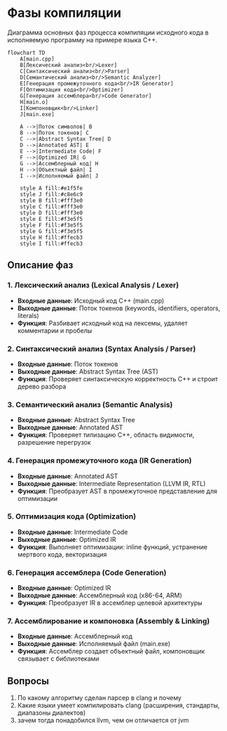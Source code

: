 # Фазы компиляции

Диаграмма основных фаз процесса компиляции исходного кода в исполняемую программу на примере языка C++.

```mermaid
flowchart TD
    A[main.cpp]
    B[Лексический анализ<br/>Lexer]
    C[Синтаксический анализ<br/>Parser]
    D[Семантический анализ<br/>Semantic Analyzer]
    E[Генерация промежуточного кода<br/>IR Generator]
    F[Оптимизация кода<br/>Optimizer]
    G[Генерация ассемблера<br/>Code Generator]
    H[main.o]
    I[Компоновщик<br/>Linker]
    J[main.exe]

    A -->|Поток символов| B
    B -->|Поток токенов| C
    C -->|Abstract Syntax Tree| D
    D -->|Annotated AST| E
    E -->|Intermediate Code| F
    F -->|Optimized IR| G
    G -->|Ассемблерный код| H
    H -->|Объектный файл| I
    I -->|Исполняемый файл| J

    style A fill:#e1f5fe
    style J fill:#c8e6c9
    style B fill:#fff3e0
    style C fill:#fff3e0
    style D fill:#fff3e0
    style E fill:#f3e5f5
    style F fill:#f3e5f5
    style G fill:#f3e5f5
    style H fill:#ffecb3
    style I fill:#ffecb3
```

## Описание фаз

### 1. Лексический анализ (Lexical Analysis / Lexer)
- **Входные данные**: Исходный код C++ (main.cpp)
- **Выходные данные**: Поток токенов (keywords, identifiers, operators, literals)
- **Функция**: Разбивает исходный код на лексемы, удаляет комментарии и пробелы

### 2. Синтаксический анализ (Syntax Analysis / Parser)
- **Входные данные**: Поток токенов
- **Выходные данные**: Abstract Syntax Tree (AST)
- **Функция**: Проверяет синтаксическую корректность C++ и строит дерево разбора

### 3. Семантический анализ (Semantic Analysis)
- **Входные данные**: Abstract Syntax Tree
- **Выходные данные**: Annotated AST
- **Функция**: Проверяет типизацию C++, область видимости, разрешение перегрузок

### 4. Генерация промежуточного кода (IR Generation)
- **Входные данные**: Annotated AST
- **Выходные данные**: Intermediate Representation (LLVM IR, RTL)
- **Функция**: Преобразует AST в промежуточное представление для оптимизации

### 5. Оптимизация кода (Optimization)
- **Входные данные**: Intermediate Code
- **Выходные данные**: Optimized IR
- **Функция**: Выполняет оптимизации: inline функций, устранение мертвого кода, векторизация

### 6. Генерация ассемблера (Code Generation)
- **Входные данные**: Optimized IR
- **Выходные данные**: Ассемблерный код (x86-64, ARM)
- **Функция**: Преобразует IR в ассемблер целевой архитектуры

### 7. Ассемблирование и компоновка (Assembly & Linking)
- **Входные данные**: Ассемблерный код
- **Выходные данные**: Исполняемый файл (main.exe)
- **Функция**: Ассемблер создает объектный файл, компоновщик связывает с библиотеками

## Вопросы
1. По какому алгоритму сделан парсер в clang и почему
2. Какие языки умеет компилировать clang (расширения, стандарты, диапазоны диалектов)
3. зачем тогда понадобился llvm, чем он отличается от jvm